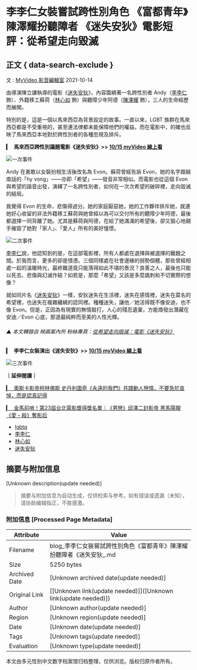 # 李李仁女裝嘗試跨性別角色 《富都青年》陳澤耀扮聽障者 《迷失安狄》電影短評：從希望走向毀滅

## 正文 { data-search-exclude }


文 : [MyVideo 影音編輯室](https://blog.myvideo.net.tw/author/author_99/) 2021-10-14

由導演陳立謙執導的電影《[迷失安狄](https://www.myvideo.net.tw/details/0/338081?utm_source=blog&utm_medium=post&utm_campaign=blog_post_arstinchen-miss-andy_%E8%BF%B7%E5%A4%B1%E5%AE%89%E7%8B%84)》，內容圍繞著一名跨性別者 Andy（[李李仁](https://www.myvideo.net.tw/person/%E6%9D%8E%E6%9D%8E%E4%BB%81_S0001526?utm_source=blog&utm_medium=post&utm_campaign=blog_post_arstinchen-miss-andy_%E6%9D%8E%E6%9D%8E%E4%BB%81) 飾）、外籍移工蘇荷（[林心如](https://www.myvideo.net.tw/person/%E6%9E%97%E5%BF%83%E5%A6%82_S0001618?utm_source=blog&utm_medium=post&utm_campaign=blog_post_arstinchen-miss-andy_%E6%9E%97%E5%BF%83%E5%A6%82) 飾）與聽障少年阿德（[陳澤耀](https://www.myvideo.net.tw/person/%E9%99%B3%E6%BE%A4%E8%80%80_S0002715?utm_source=blog&utm_medium=post&utm_campaign=blog_post_arstinchen-miss-andy_%E9%99%B3%E6%BE%A4%E8%80%80) 飾），三人的生命經歷而展開。​

特別的是，這是一個以馬來西亞為背景設定的故事。一直以來，LGBT 族群在馬來西亞都是不受重視的，甚至連法律都未能保障他們的權益。而在電影中，的確也反映了馬來西亞本地對於跨性別者的各種忽視及排斥。​

**▎⠀馬來西亞跨性別議題電影《迷失安狄》>> [10/15 myVideo 線上看](https://www.myvideo.net.tw/details/0/338081?utm_source=blog&utm_medium=post&utm_campaign=blog_post_arstinchen-miss-andy_10%2F15+myVideo+%E7%B7%9A%E4%B8%8A%E7%9C%8B)**

![一次事件](https://www.myvideo.net.tw/details/0/338081?utm_source=blog&utm_medium=post&utm_campaign=blog_post_arstinchen-miss-andy_)

Andy 在勇敢以女裝扮相生活後改名為 Evon。蘇荷曾經告訴 Evon，她的名字跟越南話的「hy vọng」——亦即「希望」——發音非常相似。而電影也從這個 Evon 與希望的諧音出發，演繹了一名跨性別者，如何在一次次希望的破碎裡，走向毀滅的結局。​

我覺得 Evon 的生命，悲傷得過分。她的家庭厭惡她，她的工作夥伴排斥她，就連她好心收留的非法外籍移工蘇荷與她曾經以為可以交付所有的聽障少年阿德，最後都選擇一同背離了她。尤其是蘇荷與阿德，在給了她滿滿的希望後，卻又狠心地親手摧毀了她對「家人」、「愛人」所有的美好憧憬。​

![二次事件](https://www.myvideo.net.tw/details/0/338081?utm_source=blog&utm_medium=post&utm_campaign=blog_post_arstinchen-miss-andy_)

[李李仁](https://www.myvideo.net.tw/person/%E6%9D%8E%E6%9D%8E%E4%BB%81_S0001526?utm_source=blog&utm_medium=post&utm_campaign=blog_post_arstinchen-miss-andy_%E6%9D%8E%E6%9D%8E%E4%BB%81)說，他認知到的是，在這部電影裡，所有人都處在選擇與被選擇的難題之間。於我而言，更多的卻是憤懣。三個同樣處在社會邊緣的弱勢個體，那些曾經相處一起的溫暖時光，最終難道竟只能落得如此不堪的景況？良善之人，最後也只能以死去、悲傷與幻滅作結？如若是，那麼「希望」又該是多麼諷刺和不切實際的想像？​

就如同片名《[迷失安狄](https://www.myvideo.net.tw/details/0/338081?utm_source=blog&utm_medium=post&utm_campaign=blog_post_arstinchen-miss-andy_%E8%BF%B7%E5%A4%B1%E5%AE%89%E7%8B%84)》一樣，安狄迷失在生活裡，迷失在感情裡，迷失在莫名的希望裡，也迷失在複雜纏繞的認同裡。種種迷失，讓他／她活得既不像安迪，也不像 Evon。但是，正因為有現實的無情敲打，人心的殘忍遺棄，方能煥發出潛藏在安迪／Evon 心底，那道最純粹而至美的人性光輝。​

###### ▲ 本文轉錄自 映画案內所 粉絲專頁：[從希望走向毀滅：電影《迷失安狄》​](https://www.facebook.com/arstinchen/posts/116371807013987)

**▎⠀李李仁女裝演出《迷失安狄》>> [10/15 myVideo 線上看](https://www.myvideo.net.tw/details/0/338081?utm_source=blog&utm_medium=post&utm_campaign=blog_post_arstinchen-miss-andy_10%2F15+myVideo+%E7%B7%9A%E4%B8%8A%E7%9C%8B)**

![三次事件](https://www.myvideo.net.tw/details/0/338081?utm_source=blog&utm_medium=post&utm_campaign=blog_post_arstinchen-miss-andy_)

**｜延伸閱讀｜**

[▎⠀奧斯卡影帝柯林佛斯 史丹利圖奇《永遠的我們》共譜動人戀情，不要急於哀悼，而是認真記得](https://blog.myvideo.net.tw/post-arstinchen-supernova.html?from=further-reading)

[▎⠀金馬前哨！第23屆台北電影獎得獎名單｜《男戀》邱澤二封影帝 黑馬陽靚《愛・殺》奪影后](https://blog.myvideo.net.tw/post-taipei-film-awards-23-winners.html?from=further-reading)

-   [lgbtq](https://blog.myvideo.net.tw/tag/lgbtq/)
-   [李李仁](https://blog.myvideo.net.tw/tag/%e6%9d%8e%e6%9d%8e%e4%bb%81/)
-   [林心如](https://blog.myvideo.net.tw/tag/%e6%9e%97%e5%bf%83%e5%A6%82/)
-   [迷失安狄](https://blog.myvideo.net.tw/tag/%e8%bf%b7%e5%A4%b1%e5%AE%89%e7%8b%84/)
<!-- tcd_original_link https://blog.myvideo.net.tw/arstinchen-miss-andy/ -->


## 摘要与附加信息

<!-- tcd_abstract -->
[Unknown description(update needed)]
<!-- tcd_abstract_end -->

> 摘要与附加信息为自动生成，仅供检索与参考。如有错误或遗漏（未知），请协助编辑指正，不胜感激。

### 附加信息 [Processed Page Metadata]

| Attribute       | Value                                  |
|-----------------|----------------------------------------|
| Filename        | blog_李李仁女裝嘗試跨性別角色《富都青年》陳澤耀扮聽障者《迷失安狄_.md                             |
| Size            | 5250 bytes                           |
| Archived Date   | [Unknown archived date(update needed)]                             |
| Original Link   | [[Unknown link(update needed)]]([Unknown link(update needed)])                       |
| Author          | [Unknown author(update needed)]                               |
| Region          | [Unknown region(update needed)]                               |
| Date            | [Unknown date(update needed)]                                 |
| Tags            | [Unknown tags(update needed)]                                 |
| Evaluation            | [Unknown type(update needed)]                                 |
<!-- tcd_table_end -->

本文由多元性别中文数字档案馆归档整理，仅供浏览。版权归原作者所有。
